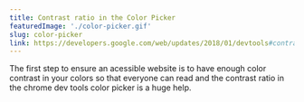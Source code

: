 ```yaml
---
title: Contrast ratio in the Color Picker
featuredImage: './color-picker.gif'
slug: color-picker
link: https://developers.google.com/web/updates/2018/01/devtools#contrast
---
```


The first step to ensure an acessible website is to have enough color contrast in your colors so that everyone can read and the contrast ratio in the chrome dev tools color picker is a huge help.
